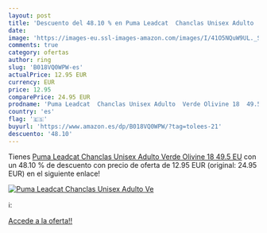 ```yaml
---
layout: post
title: 'Descuento del 48.10 % en Puma Leadcat  Chanclas Unisex Adulto  Ve'
date: 
image: 'https://images-eu.ssl-images-amazon.com/images/I/41O5NQuW9UL._SL200_.jpg'
comments: true
category: ofertas
author: ring
slug: 'B018VQ0WPW-es'
actualPrice: 12.95 EUR
currency: EUR
price: 12.95
comparePrice: 24.95 EUR
prodname: 'Puma Leadcat  Chanclas Unisex Adulto  Verde Olivine 18  49.5 EU'
country: 'es'
flag: '🇪🇸'
buyurl: 'https://www.amazon.es/dp/B018VQ0WPW/?tag=tolees-21'
descuento: '48.10'
---
```


Tienes [Puma Leadcat  Chanclas Unisex Adulto  Verde Olivine 18  49.5 EU](https://www.amazon.es/dp/B018VQ0WPW/?tag=tolees-21) con un 48.10 % de descuento con precio de oferta de 12.95 EUR (original: 24.95 EUR) en el siguiente enlace!

[![Puma Leadcat  Chanclas Unisex Adulto  Ve](https://images-eu.ssl-images-amazon.com/images/I/41O5NQuW9UL._SL200_.jpg)](https://www.amazon.es/dp/B018VQ0WPW/?tag=tolees-21)

ℹ️:


[Accede a la oferta!!](https://www.amazon.es/dp/B018VQ0WPW/?tag=tolees-21)
